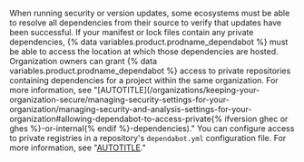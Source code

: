 When running security or version updates, some ecosystems must be able to resolve all dependencies from their source to verify that updates have been successful. If your manifest or lock files contain any private dependencies, {% data variables.product.prodname_dependabot %} must be able to access the location at which those dependencies are hosted. Organization owners can grant {% data variables.product.prodname_dependabot %} access to private repositories containing dependencies for a project within the same organization. For more information, see "[AUTOTITLE](/organizations/keeping-your-organization-secure/managing-security-settings-for-your-organization/managing-security-and-analysis-settings-for-your-organization#allowing-dependabot-to-access-private{% ifversion ghec or ghes %}-or-internal{% endif %}-dependencies)." You can configure access to private registries in a repository's `dependabot.yml` configuration file. For more information, see "[AUTOTITLE](/code-security/dependabot/dependabot-version-updates/configuration-options-for-the-dependabot.yml-file#configuration-options-for-private-registries)."
